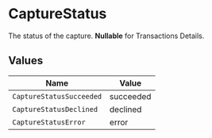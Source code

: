 # CaptureStatus

The status of the capture. **Nullable** for Transactions Details.


## Values

| Name                     | Value                    |
| ------------------------ | ------------------------ |
| `CaptureStatusSucceeded` | succeeded                |
| `CaptureStatusDeclined`  | declined                 |
| `CaptureStatusError`     | error                    |